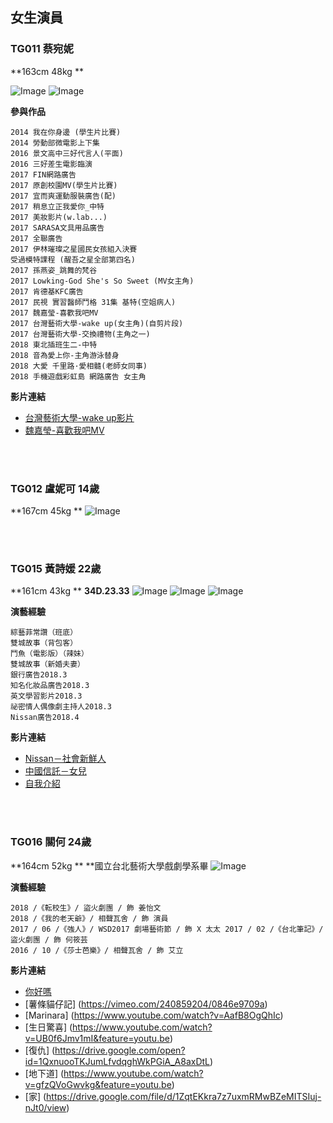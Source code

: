 ## 女生演員


### TG011 蔡宛妮
**163cm  48kg **

![Image](./shinny/shinny01.jpeg)
![Image](./shinny/shinny02.jpeg)

**參與作品**
```
2014 我在你身邊 (學生片比賽)
2014 勞動部微電影上下集
2016 景文高中三好代言人(平面)
2016 三好差生電影臨演
2017 FIN網路廣告
2017 原創校園MV(學生片比賽)
2017 宜而爽運動服裝廣告(配)
2017 稍息立正我愛你_中特
2017 美妝影片(w.lab...)
2017 SARASA文具用品廣告
2017 全聯廣告
2017 伊林璀璨之星國民女孩組入決賽
受過模特課程 (醒吾之星全部第四名)
2017 孫燕姿_跳舞的梵谷
2017 Lowking-God She's So Sweet (MV女主角)
2017 肯德基KFC廣告
2017 民視 實習醫師鬥格 31集 基特(空姐病人)
2017 魏嘉瑩-喜歡我吧MV 
2017 台灣藝術大學-wake up(女主角)(自剪片段) 
2017 台灣藝術大學-交換禮物(主角之一)
2018 東北插班生二-中特
2018 音為愛上你-主角游泳替身
2018 大愛 千里路·愛相髓(老師女同事)
2018 手機遊戲彩虹島 網路廣告 女主角
```

**影片連結**
* [台灣藝術大學-wake up影片](https://www.youtube.com/watch?v=m15Cz3ruVkw&list=RDm15Cz3ruVkw) 
* [魏嘉瑩-喜歡我吧MV](https://youtu.be/1EAmqffU8CI)

<br>
<br>


### TG012 盧妮可  14歲
**167cm  45kg **
![Image](./nico/nico01.jpeg)

<br>
<br>


### TG015 黃詩媛 22歲
**161cm  43kg **
**34D.23.33**
![Image](./sharon/sharon01.jpg)
![Image](./sharon/sharon02.jpg)
![Image](./sharon/sharon03.jpg)

**演藝經驗**
```
綜藝菲常讚（班底）
雙城故事（背包客）
鬥魚（電影版）（辣妹）
雙城故事（新婚夫妻）
銀行廣告2018.3
知名化妝品廣告2018.3
英文學習影片2018.3
祕密情人偶像劇主持人2018.3
Nissan廣告2018.4
```
**影片連結**
* [Nissan－社會新鮮人](https://m.facebook.com/story.php?story_fbid=444086472709961&id=260610274390916) 
* [中國信託－女兒](https://www.youtube.com/watch?v=pzAobxRQwBc)
* [自我介紹](https://youtu.be/gd9s_Jd-qv4)

<br>
<br>

### TG016 關何 24歲
**164cm  52kg **
**國立台北藝術大學戲劇學系畢
![Image](./guangho/guangho01.jpeg)

**演藝經驗**
```
2018 /《転校生》/ 盜火劇團 / 飾 姜怡文
2018 /《我的老天爺》/ 相聲瓦舍 / 飾 演員
2017 / 06 /《強人》/ WSD2017 劇場藝術節 / 飾 X 太太 2017 / 02 /《台北筆記》/ 盜火劇團 / 飾 何筱芸
2016 / 10 /《莎士芭樂》/ 相聲瓦舍 / 飾 艾立
```

**影片連結**
* [你好嗎](https://youtu.be/hpuG4Ty3ydw)
* [薯條貓仔記] (https://vimeo.com/240859204/0846e9709a)
* [Marinara] (https://www.youtube.com/watch?v=AafB8OgQhIc)
* [生日驚喜] (https://www.youtube.com/watch?v=UB0f6Jmv1mI&feature=youtu.be)
* [復仇] (https://drive.google.com/open?id=1QxnuooTKJumLfvdqghWkPGiA_A8axDtL)
* [地下道] (https://www.youtube.com/watch?v=gfzQVoGwvkg&feature=youtu.be)
* [家] (https://drive.google.com/file/d/1ZqtEKkra7z7uxmRMwBZeMITSIuj-nJt0/view)




